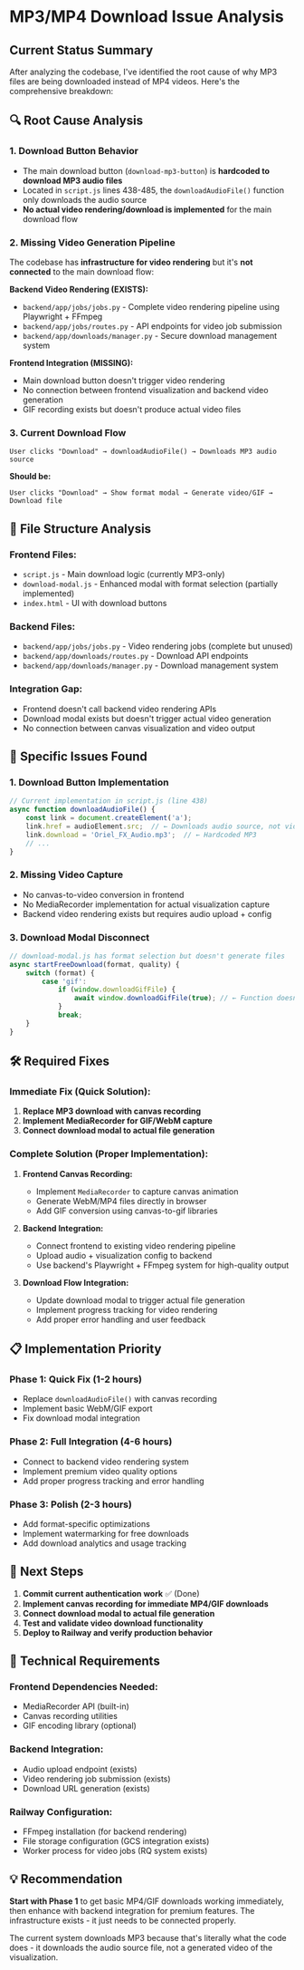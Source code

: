 # MP3/MP4 Download Issue Analysis

## Current Status Summary

After analyzing the codebase, I've identified the root cause of why MP3 files are being downloaded instead of MP4 videos. Here's the comprehensive breakdown:

## 🔍 **Root Cause Analysis**

### 1. **Download Button Behavior**
- The main download button (`download-mp3-button`) is **hardcoded to download MP3 audio files**
- Located in `script.js` lines 438-485, the `downloadAudioFile()` function only downloads the audio source
- **No actual video rendering/download is implemented** for the main download flow

### 2. **Missing Video Generation Pipeline**
The codebase has **infrastructure for video rendering** but it's **not connected** to the main download flow:

**Backend Video Rendering (EXISTS):**
- `backend/app/jobs/jobs.py` - Complete video rendering pipeline using Playwright + FFmpeg
- `backend/app/jobs/routes.py` - API endpoints for video job submission
- `backend/app/downloads/manager.py` - Secure download management system

**Frontend Integration (MISSING):**
- Main download button doesn't trigger video rendering
- No connection between frontend visualization and backend video generation
- GIF recording exists but doesn't produce actual video files

### 3. **Current Download Flow**

```
User clicks "Download" → downloadAudioFile() → Downloads MP3 audio source
```

**Should be:**
```
User clicks "Download" → Show format modal → Generate video/GIF → Download file
```

## 📁 **File Structure Analysis**

### **Frontend Files:**
- `script.js` - Main download logic (currently MP3-only)
- `download-modal.js` - Enhanced modal with format selection (partially implemented)
- `index.html` - UI with download buttons

### **Backend Files:**
- `backend/app/jobs/jobs.py` - Video rendering jobs (complete but unused)
- `backend/app/downloads/routes.py` - Download API endpoints
- `backend/app/downloads/manager.py` - Download management system

### **Integration Gap:**
- Frontend doesn't call backend video rendering APIs
- Download modal exists but doesn't trigger actual video generation
- No connection between canvas visualization and video output

## 🚨 **Specific Issues Found**

### 1. **Download Button Implementation**
```javascript
// Current implementation in script.js (line 438)
async function downloadAudioFile() {
    const link = document.createElement('a');
    link.href = audioElement.src;  // ← Downloads audio source, not video
    link.download = 'Oriel_FX_Audio.mp3';  // ← Hardcoded MP3
    // ...
}
```

### 2. **Missing Video Capture**
- No canvas-to-video conversion in frontend
- No MediaRecorder implementation for actual visualization capture
- Backend video rendering exists but requires audio upload + config

### 3. **Download Modal Disconnect**
```javascript
// download-modal.js has format selection but doesn't generate files
async startFreeDownload(format, quality) {
    switch (format) {
        case 'gif':
            if (window.downloadGifFile) {
                await window.downloadGifFile(true); // ← Function doesn't exist
            }
            break;
    }
}
```

## 🛠️ **Required Fixes**

### **Immediate Fix (Quick Solution):**
1. **Replace MP3 download with canvas recording**
2. **Implement MediaRecorder for GIF/WebM capture**
3. **Connect download modal to actual file generation**

### **Complete Solution (Proper Implementation):**
1. **Frontend Canvas Recording:**
   - Implement `MediaRecorder` to capture canvas animation
   - Generate WebM/MP4 files directly in browser
   - Add GIF conversion using canvas-to-gif libraries

2. **Backend Integration:**
   - Connect frontend to existing video rendering pipeline
   - Upload audio + visualization config to backend
   - Use backend's Playwright + FFmpeg system for high-quality output

3. **Download Flow Integration:**
   - Update download modal to trigger actual file generation
   - Implement progress tracking for video rendering
   - Add proper error handling and user feedback

## 📋 **Implementation Priority**

### **Phase 1: Quick Fix (1-2 hours)**
- Replace `downloadAudioFile()` with canvas recording
- Implement basic WebM/GIF export
- Fix download modal integration

### **Phase 2: Full Integration (4-6 hours)**
- Connect to backend video rendering system
- Implement premium video quality options
- Add proper progress tracking and error handling

### **Phase 3: Polish (2-3 hours)**
- Add format-specific optimizations
- Implement watermarking for free downloads
- Add download analytics and usage tracking

## 🎯 **Next Steps**

1. **Commit current authentication work** ✅ (Done)
2. **Implement canvas recording for immediate MP4/GIF downloads**
3. **Connect download modal to actual file generation**
4. **Test and validate video download functionality**
5. **Deploy to Railway and verify production behavior**

## 🔧 **Technical Requirements**

### **Frontend Dependencies Needed:**
- MediaRecorder API (built-in)
- Canvas recording utilities
- GIF encoding library (optional)

### **Backend Integration:**
- Audio upload endpoint (exists)
- Video rendering job submission (exists)
- Download URL generation (exists)

### **Railway Configuration:**
- FFmpeg installation (for backend rendering)
- File storage configuration (GCS integration exists)
- Worker process for video jobs (RQ system exists)

## 💡 **Recommendation**

**Start with Phase 1** to get basic MP4/GIF downloads working immediately, then enhance with backend integration for premium features. The infrastructure exists - it just needs to be connected properly.

The current system downloads MP3 because that's literally what the code does - it downloads the audio source file, not a generated video of the visualization.